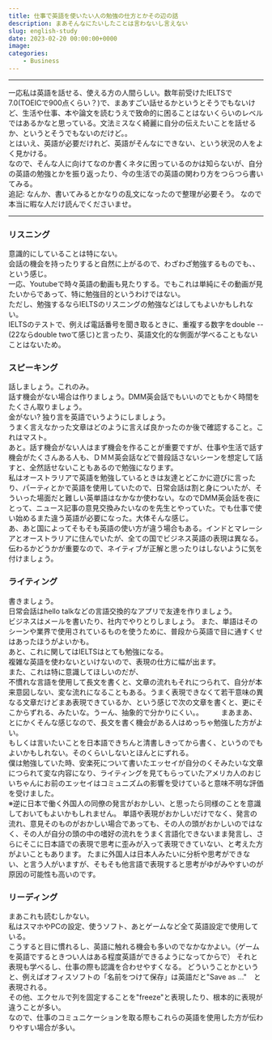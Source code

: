 ```yaml
---
title: 仕事で英語を使いたい人の勉強の仕方とかその辺の話
description: まあそんなにたいしたことは言わないし言えない
slug: english-study
date: 2023-02-20 00:00:00+0000
image: 
categories:
    - Business
---
```


***
一応私は英語を話せる、使える方の人間らしい。数年前受けたIELTSで7.0(TOEICで900点くらい？)で、まあすごい話せるかというとそうでもないけど、生活や仕事、本や論文を読むうえで致命的に困ることはないくらいのレベルではあるかなと思っている。文法ミスなく綺麗に自分の伝えたいことを話せるか、というとそうでもないのだけど。。  
とはいえ、英語が必要だけれど、英語がそんなにできない、という状況の人をよく見かける。  
なので、そんな人に向けてなのか書くネタに困っているのかは知らないが、自分の英語の勉強とかを振り返ったり、今の生活での英語の関わり方をつらつら書いてみる。  
追記: なんか、書いてみるとかなりの乱文になったので整理が必要そう。  なので本当に暇な人だけ読んでくださいませ。

***
  
### リスニング
意識的にしていることは特にない。  
会話の機会を持ったりすると自然に上がるので、わざわざ勉強するものでも、、という感じ。  
一応、Youtubeで時々英語の動画も見たりする。でもこれは単純にその動画が見たいからであって、特に勉強目的というわけではない。  
ただし、勉強するならIELTSのリスニングの勉強などはしてもよいかもしれない。  
IELTSのテストで、例えば電話番号を聞き取るときに、重複する数字をdouble -- (22ならdouble twoて感じ)と言ったり、英語文化的な側面が学べることもないことはないため。  

### スピーキング
話しましょう。これのみ。  
話す機会がない場合は作りましょう。DMM英会話でもいいのでともかく時間をたくさん取りましょう。  
金がない? 独り言を英語でいうようにしましょう。  
うまく言えなかった文章はどのように言えば良かったのか後で確認すること。これはマスト。  
あと。話す機会がない人はまず機会を作ることが重要ですが、仕事や生活で話す機会がたくさんある人も、ＤＭＭ英会話などで普段話さないシーンを想定して話すと、全然話せないこともあるので勉強になります。  
私はオーストラリアで英語を勉強しているときは友達とどこかに遊びに言ったり、パーティとかで英語を使用していたので、日常会話は割と身についたが、そういった場面だと難しい英単語はなかなか使わない。なのでDMM英会話を夜にとって、ニュース記事の意見交換みたいなのを先生とやっていた。でも仕事で使い始めるまた違う英語が必要になった。大体そんな感じ。  
あ、あと国によってそもそも英語の使い方が違う場合もある。インドとマレーシアとオーストラリアに住んでいたが、全ての国でビジネス英語の表現は異なる。伝わるかどうかが重要なので、ネイティブが正解と思ったりはしないように気を付けましょう。  

### ライティング
書きましょう。  
日常会話はhello talkなどの言語交換的なアプリで友達を作りましょう。  
ビジネスはメールを書いたり、社内でやりとりしましょう。
また、単語はそのシーンや業界で使用されているものを使うために、普段から英語で目に通すくせはあったほうがよいかも。  
あと、これに関してはIELTSはとても勉強になる。  
複雑な英語を使わないといけないので、表現の仕方に幅が出ます。  
また、これは特に意識してほしいのだが、  
不慣れな言語を使用して長文を書くと、文章の流れもそれにつられて、自分が本来意図しない、変な流れになることもある。うまく表現できなくて若干意味の異なる文章だけどまあ表現できているか、という感じで次の文章を書くと、更にそこからずれる、みたいな。うーん、抽象的で分かりにくい。。  　　 
まあまあ、とにかくそんな感じなので、長文を書く機会がある人はめっちゃ勉強した方がよい。  
もしくは言いたいことを日本語できちんと清書しきってから書く、というのでもよいかもしれない。そのくらいしないとほんとにずれる。  
僕は勉強していた時、安楽死について書いたエッセイが自分のくそみたいな文章につられて変な内容になり、ライティングを見てもらっていたアメリカ人のおじいちゃんにお前のエッセイはコミュニズムの影響を受けていると意味不明な評価を受けました。  
※逆に日本で働く外国人の同僚の発言がおかしい、と思ったら同様のことを意識しておいてもよいかもしれません。  単語や表現がおかしいだけでなく、発言の流れ、意見そのものがおかしい場合であっても、その人の頭がおかしいのではなく、その人が自分の頭の中の嗜好の流れをうまく言語化できないまま発言し、さらにそこに日本語での表現で思考に歪みが入って表現できていない、と考えた方がよいこともあります。  たまに外国人は日本人みたいに分析や思考ができない、と言う人がいますが、そもそも他言語で表現すると思考がゆがみやすいのが原因の可能性も高いのです。

### リーディング
まあこれも読むしかない。  
私はスマホやPCの設定、使うソフト、あとゲームなど全て英語設定で使用している。  
こうすると目に慣れるし、英語に触れる機会も多いのでなかなかよい。（ゲームを英語でするときつい人はある程度英語ができるようになってからで）
それと表現も学べるし、仕事の際も認識を合わせやすくなる。
どういうことかというと、例えばオフィスソフトの「名前をつけて保存」は英語だと"Save as ..."　と表現される。  
その他、エクセルで列を固定することを"freeze"と表現したり、根本的に表現が違うことが多い。  
なので、仕事のコミュニケーションを取る際もこれらの英語を使用した方が伝わりやすい場合が多い。  